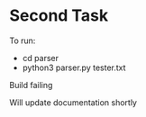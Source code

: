 # Second Task

To run:
* cd parser
* python3 parser.py tester.txt

Build failing

Will update documentation shortly